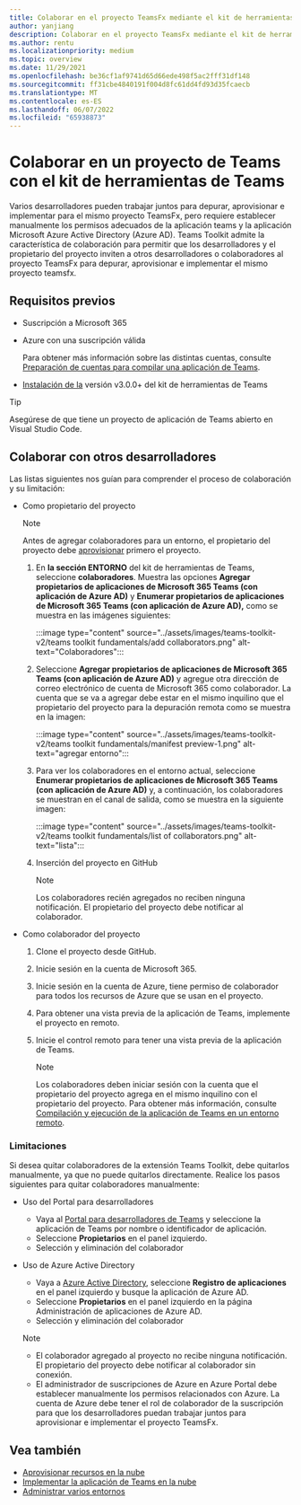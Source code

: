 ```yaml
---
title: Colaborar en el proyecto TeamsFx mediante el kit de herramientas de Teams
author: yanjiang
description: Colaborar en el proyecto TeamsFx mediante el kit de herramientas de Teams
ms.author: rentu
ms.localizationpriority: medium
ms.topic: overview
ms.date: 11/29/2021
ms.openlocfilehash: be36cf1af9741d65d66ede498f5ac2fff31df148
ms.sourcegitcommit: ff31cbe4840191f004d8fc61dd4fd93d35fcaecb
ms.translationtype: MT
ms.contentlocale: es-ES
ms.lasthandoff: 06/07/2022
ms.locfileid: "65938873"
---
```

# <a name="collaborate-on-teams-project-using-teams-toolkit"></a>Colaborar en un proyecto de Teams con el kit de herramientas de Teams

Varios desarrolladores pueden trabajar juntos para depurar, aprovisionar e implementar para el mismo proyecto TeamsFx, pero requiere establecer manualmente los permisos adecuados de la aplicación teams y la aplicación Microsoft Azure Active Directory (Azure AD). Teams Toolkit admite la característica de colaboración para permitir que los desarrolladores y el propietario del proyecto inviten a otros desarrolladores o colaboradores al proyecto TeamsFx para depurar, aprovisionar e implementar el mismo proyecto teamsfx.

## <a name="prerequisites"></a>Requisitos previos

* Suscripción a Microsoft 365
* Azure con una suscripción válida
  
  Para obtener más información sobre las distintas cuentas, consulte [Preparación de cuentas para compilar una aplicación de Teams](accounts.md).

* [Instalación de la](https://marketplace.visualstudio.com/items?itemName=TeamsDevApp.ms-teams-vscode-extension) versión v3.0.0+ del kit de herramientas de Teams

> [!TIP]
> Asegúrese de que tiene un proyecto de aplicación de Teams abierto en Visual Studio Code.

## <a name="collaborate-with-other-developers"></a>Colaborar con otros desarrolladores

Las listas siguientes nos guían para comprender el proceso de colaboración y su limitación:

* Como propietario del proyecto

  > [!NOTE]
  > Antes de agregar colaboradores para un entorno, el propietario del proyecto debe [aprovisionar](provision.md) primero el proyecto.

  1. En **la sección ENTORNO** del kit de herramientas de Teams, seleccione **colaboradores**. Muestra las opciones **Agregar propietarios de aplicaciones de Microsoft 365 Teams (con aplicación de Azure AD)** y **Enumerar propietarios de aplicaciones de Microsoft 365 Teams (con aplicación de Azure AD),** como se muestra en las imágenes siguientes:

     :::image type="content" source="../assets/images/teams-toolkit-v2/teams toolkit fundamentals/add collaborators.png" alt-text="Colaboradores":::

  2. Seleccione **Agregar propietarios de aplicaciones de Microsoft 365 Teams (con aplicación de Azure AD)** y agregue otra dirección de correo electrónico de cuenta de Microsoft 365 como colaborador. La cuenta que se va a agregar debe estar en el mismo inquilino que el propietario del proyecto para la depuración remota como se muestra en la imagen:

     :::image type="content" source="../assets/images/teams-toolkit-v2/teams toolkit fundamentals/manifest preview-1.png" alt-text="agregar entorno":::

  3. Para ver los colaboradores en el entorno actual, seleccione **Enumerar propietarios de aplicaciones de Microsoft 365 Teams (con aplicación de Azure AD)** y, a continuación, los colaboradores se muestran en el canal de salida, como se muestra en la siguiente imagen:

     :::image type="content" source="../assets/images/teams-toolkit-v2/teams toolkit fundamentals/list of collaborators.png" alt-text="lista":::

  4. Inserción del proyecto en GitHub

     > [!NOTE]
     > Los colaboradores recién agregados no reciben ninguna notificación. El propietario del proyecto debe notificar al colaborador.

* Como colaborador del proyecto

  1. Clone el proyecto desde GitHub.
  2. Inicie sesión en la cuenta de Microsoft 365.
  3. Inicie sesión en la cuenta de Azure, tiene permiso de colaborador para todos los recursos de Azure que se usan en el proyecto.
  4. Para obtener una vista previa de la aplicación de Teams, implemente el proyecto en remoto.
  5. Inicie el control remoto para tener una vista previa de la aplicación de Teams.

     > [!NOTE]
     > Los colaboradores deben iniciar sesión con la cuenta que el propietario del proyecto agrega en el mismo inquilino con el propietario del proyecto. Para obtener más información, consulte [Compilación y ejecución de la aplicación de Teams en un entorno remoto](/microsoftteams/platform/sbs-gs-javascript?tabs=vscode%2Cvsc%2Cviscode%2Cvcode&tutorial-step=3&branch).

### <a name="limitations"></a>Limitaciones

Si desea quitar colaboradores de la extensión Teams Toolkit, debe quitarlos manualmente, ya que no puede quitarlos directamente. Realice los pasos siguientes para quitar colaboradores manualmente:

* Uso del Portal para desarrolladores

  * Vaya al [Portal para desarrolladores de Teams](https://dev.teams.microsoft.com/home) y seleccione la aplicación de Teams por nombre o identificador de aplicación.
  * Seleccione **Propietarios** en el panel izquierdo.
  * Selección y eliminación del colaborador

* Uso de Azure Active Directory

  * Vaya a [Azure Active Directory](https://ms.portal.azure.com/#blade/Microsoft_AAD_IAM/ActiveDirectoryMenuBlade/RegisteredApps), seleccione **Registro de aplicaciones** en el panel izquierdo y busque la aplicación de Azure AD.
  * Seleccione **Propietarios** en el panel izquierdo en la página Administración de aplicaciones de Azure AD.
  * Selección y eliminación del colaborador

   > [!NOTE]
   >
   > * El colaborador agregado al proyecto no recibe ninguna notificación. El propietario del proyecto debe notificar al colaborador sin conexión.
   > * El administrador de suscripciones de Azure en Azure Portal debe establecer manualmente los permisos relacionados con Azure. La cuenta de Azure debe tener el rol de colaborador de la suscripción para que los desarrolladores puedan trabajar juntos para aprovisionar e implementar el proyecto TeamsFx.

## <a name="see-also"></a>Vea también

* [Aprovisionar recursos en la nube](provision.md)
* [Implementar la aplicación de Teams en la nube](deploy.md)
* [Administrar varios entornos](TeamsFx-multi-env.md)
